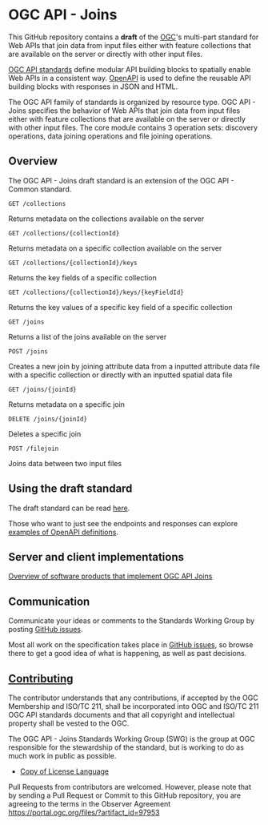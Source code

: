 # OGC API - Joins

This GitHub repository contains a **draft** of the [OGC](https://www.ogc.org)'s
multi-part standard for Web APIs that join data from input files either with feature collections that are available on the server or directly with other input files.

[OGC API standards](https://ogcapi.ogc.org/) define modular API building blocks to spatially enable Web APIs in a consistent way. [OpenAPI](https://openapis.org) is used to define the reusable
API building blocks with responses in JSON and HTML.

The OGC API family of standards is organized by resource type. OGC API - Joins specifies the behavior of Web APIs that join data from input files either with feature collections that are available on the server or directly with other input files. The core module contains 3 operation sets: discovery operations, data joining operations and file joining operations.

## Overview

The OGC API - Joins draft standard is an extension of the OGC API - Common standard.

```
GET /collections
```
Returns metadata on the collections available on the server

```
GET /collections/{collectionId}
```
Returns metadata on a specific collection available on the server

```
GET /collections/{collectionId}/keys
```
Returns the key fields of a specific collection

```
GET /collections/{collectionId}/keys/{keyFieldId}
```

Returns the key values of a specific key field of a specific collection

```
GET /joins
```

Returns a list of the joins available on the server

```
POST /joins
```

Creates a new join by joining attribute data from a inputted attribute data file with a specific collection or directly with an inputted spatial data file

```
GET /joins/{joinId}
```

Returns metadata on a specific join

```
DELETE /joins/{joinId}
```

Deletes a specific join

```
POST /filejoin
```

Joins data between two input files

## Using the draft standard

The draft standard can be read [here](https://htmlpreview.github.io/?https://github.com/opengeospatial/ogcapi-joins/blob/master/drafts/OGC%20API%20-%20Joins%20-%20Part%201%20Core.html).

Those who want to just see the endpoints and responses can explore [examples of
OpenAPI definitions](https://github.com/opengeospatial/ogcapi-joins/tree/master/sources/core/openapi).

## Server and client implementations

[Overview of software products that implement OGC API Joins](implementations)

## Communication

Communicate your ideas or comments to the Standards Working Group by posting [GitHub issues](https://github.com/opengeospatial/ogcapi-joins/issues).

Most all work on the specification takes place in [GitHub issues](https://github.com/opengeospatial/ogcapi-joins/issues), so browse there to get a good idea of what is happening, as well as past decisions.


## [Contributing](CONTRIBUTING.md)

The contributor understands that any contributions, if accepted by the OGC Membership and ISO/TC 211, shall be incorporated into OGC and ISO/TC 211 OGC API standards documents and that all copyright and intellectual property shall be vested to the OGC.

The OGC API - Joins Standards Working Group (SWG) is the group at OGC responsible for the stewardship of the standard, but is working to do as much work in public as possible.

* [Copy of License Language](https://raw.githubusercontent.com/opengeospatial/ogcapi-joins/master/LICENSE)

Pull Requests from contributors are welcomed. However, please note that by sending a Pull Request or Commit to this GitHub repository, you are agreeing to the terms in the Observer Agreement https://portal.ogc.org/files/?artifact_id=97953
